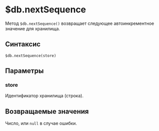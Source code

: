 # $db.nextSequence

Метод `$db.nextSequence()` возвращает следующее автоинкрементное значение для хранилища.

## Синтаксис

```
$db.nextSequence(store)
```

## Параметры

### store
Идентификатор хранилища (строка).

## Возвращаемые значения
Число, или `null` в случае ошибки.
